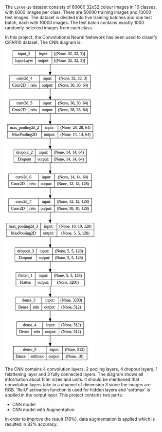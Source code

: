 The `CIFAR-10` dataset consists of 60000 32x32 colour images in 10 classes, with 6000 images per class. There are 50000 training images and 10000 test images. The dataset is divided into five training batches and one test batch, each with 10000 images. The test batch contains exactly 1000 randomly-selected images from each class.

In this project, the Convolutional Neural Netowork has been used to classify CiFAR10 dataset. The CNN diagram is:

![](https://github.com/ArmaghanAA/CIFAR10_CNNs/blob/main/003_images/CiFAR-10%20CNN_sequential_model.png)


The CNN contains 4 convolution layers, 2 pooling layers, 4 dropout layers, 1 felattening layer and 3 fully connected layers. The diagram shows all information about filter sizes and units. it should be mentioned that convolution layers take in a channel of dimension 3 since the images are RGB. 'RelU' activation function is used for hidden layers and 'softmax' is applied in the output layer.
This project contains two parts:

*   CNN model
*   CNN model with Augmentation

 In order to improve the result (78%), data augmentation is applied which is resulted in 82% accuracy.
